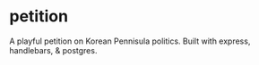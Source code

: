 # petition
A playful petition on Korean Pennisula politics. Built with express, handlebars, &amp; postgres.
